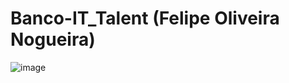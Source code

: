 # Banco-IT_Talent (Felipe Oliveira Nogueira)
![image](https://github.com/FelipeOliveira22/Banco-IT_TALENT/assets/105128162/3265b2f8-0651-4c74-a9fb-73e6fa3e4629)
